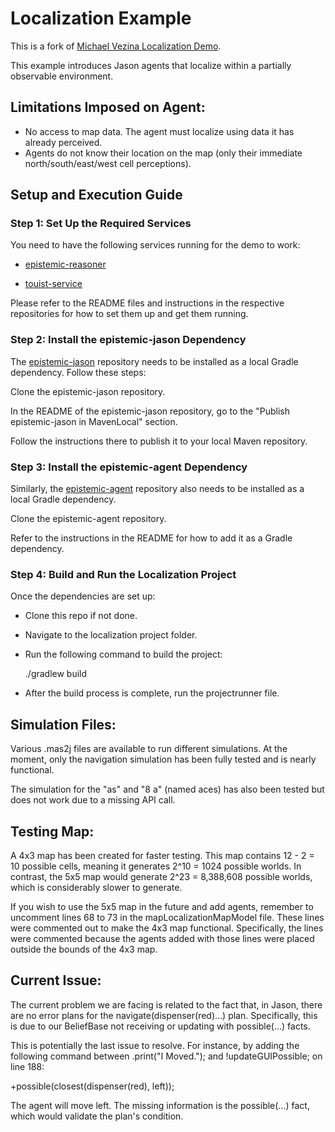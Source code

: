 # Localization Example
This is a fork of [Michael Vezina Localization Demo](https://github.com/MikeVezina/localization-demo).  

This example introduces Jason agents that localize within a partially observable environment.

## Limitations Imposed on Agent:

- No access to map data. The agent must localize using data it has already perceived.
- Agents do not know their location on the map (only their immediate north/south/east/west cell perceptions).

## Setup and Execution Guide

### Step 1: Set Up the Required Services

You need to have the following services running for the demo to work:

- [epistemic-reasoner](https://github.com/Ethavanol/epistemic-reasoner)

- [touist-service](https://github.com/Ethavanol/touist-service)

Please refer to the README files and instructions in the respective repositories for how to set them up and get them running.

### Step 2: Install the epistemic-jason Dependency

The [epistemic-jason](https://github.com/Ethavanol/epistemic-jason) repository needs to be installed as a local Gradle dependency. Follow these steps:

Clone the epistemic-jason repository.

In the README of the epistemic-jason repository, go to the "Publish epistemic-jason in MavenLocal" section.

Follow the instructions there to publish it to your local Maven repository.

### Step 3: Install the epistemic-agent Dependency

Similarly, the [epistemic-agent](https://github.com/Ethavanol/epistemic-agent) repository also needs to be installed as a local Gradle dependency.

Clone the epistemic-agent repository.

Refer to the instructions in the README for how to add it as a Gradle dependency.

### Step 4: Build and Run the Localization Project

Once the dependencies are set up:

- Clone this repo if not done.
- Navigate to the localization project folder.
- Run the following command to build the project:

    ./gradlew build

- After the build process is complete, run the projectrunner file.

## Simulation Files:

Various .mas2j files are available to run different simulations. At the moment, only the navigation simulation has been fully tested and is nearly functional. 

The simulation for the "as" and "8 a" (named aces) has also been tested but does not work due to a missing API call.

## Testing Map:

A 4x3 map has been created for faster testing. This map contains 12 - 2 = 10 possible cells, meaning it generates 2^10 = 1024 possible worlds. In contrast, the 5x5 map would generate 2^23 = 8,388,608 possible worlds, which is considerably slower to generate.

If you wish to use the 5x5 map in the future and add agents, remember to uncomment lines 68 to 73 in the mapLocalizationMapModel file. These lines were commented out to make the 4x3 map functional. Specifically, the lines were commented because the agents added with those lines were placed outside the bounds of the 4x3 map.

## Current Issue:

The current problem we are facing is related to the fact that, in Jason, there are no error plans for the navigate(dispenser(red)...) plan. Specifically, this is due to our BeliefBase not receiving or updating with possible(...) facts.

This is potentially the last issue to resolve. For instance, by adding the following command between .print("I Moved."); and !updateGUIPossible; on line 188:

+possible(closest(dispenser(red), left));

The agent will move left. The missing information is the possible(...) fact, which would validate the plan's condition.


